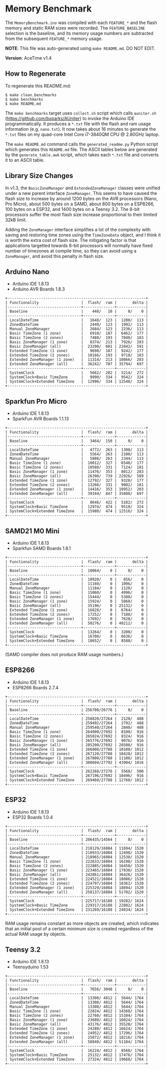 # Memory Benchmark

The `MemoryBenchmark.ino` was compiled with each `FEATURE_*` and the flash
memory and static RAM sizes were recorded. The `FEATURE_BASELINE` selection is
the baseline, and its memory usage  numbers are subtracted from the subsequent
`FEATURE_*` memory usage.

**NOTE**: This file was auto-generated using `make README.md`. DO NOT EDIT.

**Version**: AceTime v1.4

## How to Regenerate

To regenerate this README.md:

```
$ make clean_benchmarks
$ make benchmarks
$ make README.md
```

The `make benchmarks` target uses `collect.sh` script which calls `auniter.sh`
(https://github.com/bxparks/AUniter) to invoke the Arduino IDE programmatically.
It produces a `*.txt` file with the flash and ram usage information (e.g.
`nano.txt`). It now takes about 16 minutes to generate the `*.txt` files on my
quad-core Intel Core i7-3840QM CPU @ 2.80GHz laptop.

The `make README.md` command calls the `generated_readme.py` Python script which
generates this `README.md` file. The ASCII tables below are generated by the
`generate_table.awk` script, which takes each `*.txt` file and converts it to an
ASCII table.

## Library Size Changes

In v1.3, the `BasicZoneManager` and `ExtendedZoneManager` classes were unified
under a new parent interface `ZoneManager`. This seems to have caused the flash
size to increase by around 1200 bytes on the AVR processors (Nano, Pro Micro),
about 500 bytes on a SAMD, about 800 bytes on a ESP8266, 100 bytes on a ESP32,
and 1400 bytes on a Teensy 3.2. The 8-bit processors suffer the most
flash size increase proportional to their limited 32kB limit.

Adding the `ZoneManager` interface simplifies a lot of the complexity with
saving and restoring time zones using the `TimeZoneData` object, and I think it
is worth the extra cost of flash size. The mitigating factor is that
applications targetted towards 8-bit processors will normally have fixed number
of timezones at compile time, so they can avoid using a `ZoneManager`, and avoid
this penalty in flash size.

## Arduino Nano

* Arduino IDE 1.8.13
* Arduino AVR Boards 1.8.3

```
+--------------------------------------------------------------+
| Functionality                   |  flash/  ram |       delta |
|---------------------------------+--------------+-------------|
| Baseline                        |    448/   10 |     0/    0 |
|---------------------------------+--------------+-------------|
| LocalDateTime                   |   1648/  123 |  1200/  113 |
| ZonedDateTime                   |   2440/  123 |  1992/  113 |
| Manual ZoneManager              |   2684/  123 |  2236/  113 |
| Basic TimeZone (1 zone)         |   6910/  187 |  6462/  177 |
| Basic TimeZone (2 zones)        |   7488/  193 |  7040/  183 |
| Basic ZoneManager (1 zone)      |   8374/  213 |  7926/  203 |
| Basic ZoneManager (all)         |  23290/  601 | 22842/  591 |
| Extended TimeZone (1 zone)      |   9690/  187 |  9242/  177 |
| Extended TimeZone (2 zones)     |  10166/  193 |  9718/  183 |
| Extended ZoneManager (1 zone)   |  11314/  213 | 10866/  203 |
| Extended ZoneManager (all)      |  36242/  707 | 35794/  697 |
|---------------------------------+--------------+-------------|
| SystemClock                     |   5662/  282 |  5214/  272 |
| SystemClock+Basic TimeZone      |   9990/  334 |  9542/  324 |
| SystemClock+Extended TimeZone   |  12996/  334 | 12548/  324 |
+--------------------------------------------------------------+

```

## Sparkfun Pro Micro

* Arduino IDE 1.8.13
* SparkFun AVR Boards 1.1.13

```
+--------------------------------------------------------------+
| Functionality                   |  flash/  ram |       delta |
|---------------------------------+--------------+-------------|
| Baseline                        |   3464/  150 |     0/    0 |
|---------------------------------+--------------+-------------|
| LocalDateTime                   |   4772/  263 |  1308/  113 |
| ZonedDateTime                   |   5564/  263 |  2100/  113 |
| Manual ZoneManager              |   5808/  263 |  2344/  113 |
| Basic TimeZone (1 zone)         |  10012/  327 |  6548/  177 |
| Basic TimeZone (2 zones)        |  10588/  331 |  7124/  181 |
| Basic ZoneManager (1 zone)      |  11476/  353 |  8012/  203 |
| Basic ZoneManager (all)         |  26390/  739 | 22926/  589 |
| Extended TimeZone (1 zone)      |  12792/  327 |  9328/  177 |
| Extended TimeZone (2 zones)     |  13266/  331 |  9802/  181 |
| Extended ZoneManager (1 zone)   |  14416/  353 | 10952/  203 |
| Extended ZoneManager (all)      |  39344/  847 | 35880/  697 |
|---------------------------------+--------------+-------------|
| SystemClock                     |   8646/  422 |  5182/  272 |
| SystemClock+Basic TimeZone      |  12974/  474 |  9510/  324 |
| SystemClock+Extended TimeZone   |  15980/  474 | 12516/  324 |
+--------------------------------------------------------------+

```

## SAMD21 M0 Mini

* Arduino IDE 1.8.13
* Sparkfun SAMD Boards 1.8.1

```
+--------------------------------------------------------------+
| Functionality                   |  flash/  ram |       delta |
|---------------------------------+--------------+-------------|
| Baseline                        |  10064/    0 |     0/    0 |
|---------------------------------+--------------+-------------|
| LocalDateTime                   |  10920/    0 |   856/    0 |
| ZonedDateTime                   |  11160/    0 |  1096/    0 |
| Manual ZoneManager              |  11184/    0 |  1120/    0 |
| Basic TimeZone (1 zone)         |  15060/    0 |  4996/    0 |
| Basic TimeZone (2 zones)        |  15444/    0 |  5380/    0 |
| Basic ZoneManager (1 zone)      |  15924/    0 |  5860/    0 |
| Basic ZoneManager (all)         |  35196/    0 | 25132/    0 |
| Extended TimeZone (1 zone)      |  16828/    0 |  6764/    0 |
| Extended TimeZone (2 zones)     |  17252/    0 |  7188/    0 |
| Extended ZoneManager (1 zone)   |  17692/    0 |  7628/    0 |
| Extended ZoneManager (all)      |  50276/    0 | 40212/    0 |
|---------------------------------+--------------+-------------|
| SystemClock                     |  13264/    0 |  3200/    0 |
| SystemClock+Basic TimeZone      |  16700/    0 |  6636/    0 |
| SystemClock+Extended TimeZone   |  18652/    0 |  8588/    0 |
+--------------------------------------------------------------+

```

(SAMD compiler does not produce RAM usage numbers.)

## ESP8266

* Arduino IDE 1.8.13
* ESP8266 Boards 2.7.4

```
+--------------------------------------------------------------+
| Functionality                   |  flash/  ram |       delta |
|---------------------------------+--------------+-------------|
| Baseline                        | 256700/26776 |     0/    0 |
|---------------------------------+--------------+-------------|
| LocalDateTime                   | 258820/27264 |  2120/  488 |
| ZonedDateTime                   | 259492/27264 |  2792/  488 |
| Manual ZoneManager              | 259540/27264 |  2840/  488 |
| Basic TimeZone (1 zone)         | 264800/27692 |  8100/  916 |
| Basic TimeZone (2 zones)        | 265024/27692 |  8324/  916 |
| Basic ZoneManager (1 zone)      | 265776/27692 |  9076/  916 |
| Basic ZoneManager (all)         | 285200/27692 | 28500/  916 |
| Extended TimeZone (1 zone)      | 266808/27788 | 10108/ 1012 |
| Extended TimeZone (2 zones)     | 267128/27788 | 10428/ 1012 |
| Extended ZoneManager (1 zone)   | 267800/27788 | 11100/ 1012 |
| Extended ZoneManager (all)      | 300604/27792 | 43904/ 1016 |
|---------------------------------+--------------+-------------|
| SystemClock                     | 262268/27276 |  5568/  500 |
| SystemClock+Basic TimeZone      | 267196/27692 | 10496/  916 |
| SystemClock+Extended TimeZone   | 269460/27788 | 12760/ 1012 |
+--------------------------------------------------------------+

```

## ESP32

* Arduino IDE 1.8.13
* ESP32 Boards 1.0.4

```
+--------------------------------------------------------------+
| Functionality                   |  flash/  ram |       delta |
|---------------------------------+--------------+-------------|
| Baseline                        | 206435/14564 |     0/    0 |
|---------------------------------+--------------+-------------|
| LocalDateTime                   | 218129/16084 | 11694/ 1520 |
| ZonedDateTime                   | 218933/16084 | 12498/ 1520 |
| Manual ZoneManager              | 218965/16084 | 12530/ 1520 |
| Basic TimeZone (1 zone)         | 222633/16084 | 16198/ 1520 |
| Basic TimeZone (2 zones)        | 222885/16084 | 16450/ 1520 |
| Basic ZoneManager (1 zone)      | 223465/16084 | 17030/ 1520 |
| Basic ZoneManager (all)         | 242861/16084 | 36426/ 1520 |
| Extended TimeZone (1 zone)      | 224521/16084 | 18086/ 1520 |
| Extended TimeZone (2 zones)     | 224797/16084 | 18362/ 1520 |
| Extended ZoneManager (1 zone)   | 225329/16084 | 18894/ 1520 |
| Extended ZoneManager (all)      | 258137/16084 | 51702/ 1520 |
|---------------------------------+--------------+-------------|
| SystemClock                     | 225717/16188 | 19282/ 1624 |
| SystemClock+Basic TimeZone      | 229317/16188 | 22882/ 1624 |
| SystemClock+Extended TimeZone   | 231269/16188 | 24834/ 1624 |
+--------------------------------------------------------------+

```

RAM usage remains constant as more objects are created, which indicates that an
initial pool of a certain minimum size is created regardless of the actual RAM
usage by objects.

## Teensy 3.2

* Arduino IDE 1.8.13
* Teensyduino 1.53

```
+--------------------------------------------------------------+
| Functionality                   |  flash/  ram |       delta |
|---------------------------------+--------------+-------------|
| Baseline                        |   7656/ 3048 |     0/    0 |
|---------------------------------+--------------+-------------|
| LocalDateTime                   |  13300/ 4812 |  5644/ 1764 |
| ZonedDateTime                   |  13300/ 4812 |  5644/ 1764 |
| Manual ZoneManager              |  13300/ 4812 |  5644/ 1764 |
| Basic TimeZone (1 zone)         |  22024/ 4812 | 14368/ 1764 |
| Basic TimeZone (2 zones)        |  22760/ 4812 | 15104/ 1764 |
| Basic ZoneManager (1 zone)      |  23680/ 4812 | 16024/ 1764 |
| Basic ZoneManager (all)         |  43176/ 4812 | 35520/ 1764 |
| Extended TimeZone (1 zone)      |  24280/ 4812 | 16624/ 1764 |
| Extended TimeZone (2 zones)     |  24952/ 4812 | 17296/ 1764 |
| Extended ZoneManager (1 zone)   |  25872/ 4812 | 18216/ 1764 |
| Extended ZoneManager (all)      |  58840/ 4812 | 51184/ 1764 |
|---------------------------------+--------------+-------------|
| SystemClock                     |  16224/ 4812 |  8568/ 1764 |
| SystemClock+Basic TimeZone      |  25132/ 4812 | 17476/ 1764 |
| SystemClock+Extended TimeZone   |  27324/ 4812 | 19668/ 1764 |
+--------------------------------------------------------------+

```

